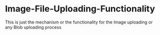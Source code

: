 # Image-File-Uploading-Functionality
This is just the mechanism or the functionality for the Image uploading or any Blob uploading process
